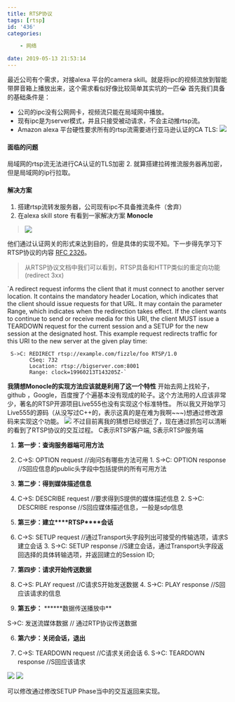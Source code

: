 ```yaml
---
title: RTSP协议
tags: [rtsp]
id: '436'
categories:

    - 网络

date: 2019-05-13 21:53:14
---
```


最近公司有个需求，对接alexa 平台的camera skill。就是将ipc的视频流放到智能带屏音箱上播放出来，这个需求看似好像比较简单其实坑的一匹:sob: 首先我们具备的基础条件是：

*   公司的ipc没有公网网卡，视频流只能在局域网中播放。
*   现有ipc是为server模式，并且只接受被动请求，不会主动推rtsp流。
*   Amazon alexa 平台硬性要求所有的rtsp流需要进行亚马逊认证的CA TLS: ![](https://blog.wenboo.top/wp-content/uploads/2019/05/eb6f877c69981e9482f4a7ae50d72880.png)

#### 面临的问题

 局域网的rtsp流无法进行CA认证的TLS加密 2. 就算搭建拉砖推流服务器再加密，但是局域网的ip行拉取。

#### 解决方案

1.  搭建rtsp流转发服务器，公司现有ipc不具备推流条件（舍弃）
2.  在alexa skill store 有看到一家解决方案 **Monocle**

> ![](https://blog.wenboo.top/wp-content/uploads/2019/05/3b7c79a670f8fe4fffd295ee1833a13f.png)

他们通过认证网关的形式来达到目的，但是具体的实现不知。下一步得先学习下RTSP协议的内容 [RFC 2326](https://tools.ietf.org/html/rfc2326 "RFC 2326")。

> 从RTSP协议文档中我们可以看到，RTSP具备和HTTP类似的重定向功能(redirect 3xx)

\`A redirect request informs the client that it must connect to another server location. It contains the mandatory header Location, which indicates that the client should issue requests for that URL. It may contain the parameter Range, which indicates when the redirection takes effect. If the client wants to continue to send or receive media for this URI, the client MUST issue a TEARDOWN request for the current session and a SETUP for the new session at the designated host. This example request redirects traffic for this URI to the new server at the given play time:

``` 
 S->C: REDIRECT rtsp://example.com/fizzle/foo RTSP/1.0
       CSeq: 732
       Location: rtsp://bigserver.com:8001
       Range: clock=19960213T143205Z-`
```

**我猜想Monocle的实现方法应该就是利用了这一个特性** 开始去网上找轮子，github ，Google，百度搜了个遍基本没有现成的轮子。这个方法用的人应该非常少，著名的RTSP开源项目Live555也没有实现这个标准特性。 所以我又开始学习Live555的源码（从没写过C++的，表示这真的是在难为我啊~~~)想通过修改源码来实现这个功能。 ![](https://blog.wenboo.top/wp-content/uploads/2019/05/d4a9763c42ee32ebfe4b6d44bd036a2c.png) 不过目前离我的猜想已经很近了，现在通过抓包可以清晰的看到了RTSP协议的交互过程。 C表示RTSP客户端, S表示RTSP服务端

1.  **第一步：查询服务器端可用方法**

1. C->S: OPTION request //询问S有哪些方法可用 1. S->C: OPTION response //S回应信息的public头字段中包括提供的所有可用方法

2.  **第二步：得到媒体描述信息**

2. C->S: DESCRIBE request //要求得到S提供的媒体描述信息 2. S->C: DESCRIBE response //S回应媒体描述信息，一般是sdp信息

3.  **第三步：建立\*\*\*\*RTSP\*\*\*\*会话**

3. C->S: SETUP request //通过Transport头字段列出可接受的传输选项，请求S建立会话 3. S->C: SETUP response //S建立会话，通过Transport头字段返回选择的具体转输选项，并返回建立的Session ID; 

4.  **第四步：请求开始传送数据**

4. C->S: PLAY request //C请求S开始发送数据 4. S->C: PLAY response //S回应该请求的信息

5.  **第五步：** \*\*\*\*\*\*数据传送播放中\*\*

S->C: 发送流媒体数据 // 通过RTP协议传送数据

6.  **第六步：关闭会话，退出**

6. C->S: TEARDOWN request //C请求关闭会话 6. S->C: TEARDOWN response //S回应该请求 

![](https://blog.wenboo.top/wp-content/uploads/2019/05/f73b01c1e1d5a8fac285228863196c78.png) ![](https://blog.wenboo.top/wp-content/uploads/2019/05/49f4629698a5327a89a2d973207bd66d.png)

 可以修改通过修改SETUP Phase当中的交互返回来实现。
